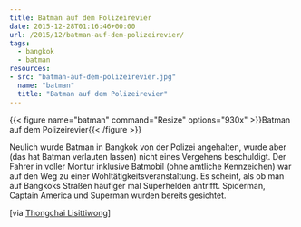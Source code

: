 ```yaml
---
title: Batman auf dem Polizeirevier
date: 2015-12-28T01:16:46+00:00
url: /2015/12/batman-auf-dem-polizeirevier/
tags:
  - bangkok
  - batman
resources:
- src: "batman-auf-dem-polizeirevier.jpg"
  name: "batman"
  title: "Batman auf dem Polizeirevier"
---
```


{{< figure name="batman" command="Resize" options="930x" >}}Batman auf dem Polizeirevier{{< /figure >}}

Neulich wurde Batman in Bangkok von der Polizei angehalten, wurde aber (das hat Batman verlauten lassen) nicht eines Vergehens beschuldigt. Der Fahrer in voller Montur inklusive Batmobil (ohne amtliche Kennzeichen) war auf den Weg zu einer Wohltätigkeitsveranstaltung. Es scheint, als ob man auf Bangkoks Straßen häufiger mal Superhelden antrifft. Spiderman, Captain America und Superman wurden bereits gesichtet.

\[via [Thongchai Lisittiwong][1]]

[1]: https://www.facebook.com/thongchai.lisittiwong/posts/921618724573151

